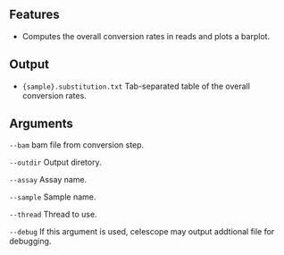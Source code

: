 ## Features
- Computes the overall conversion rates in reads and plots a barplot.

## Output
- `{sample}.substitution.txt` Tab-separated table of the overall conversion rates.


## Arguments
`--bam` bam file from conversion step.

`--outdir` Output diretory.

`--assay` Assay name.

`--sample` Sample name.

`--thread` Thread to use.

`--debug` If this argument is used, celescope may output addtional file for debugging.

